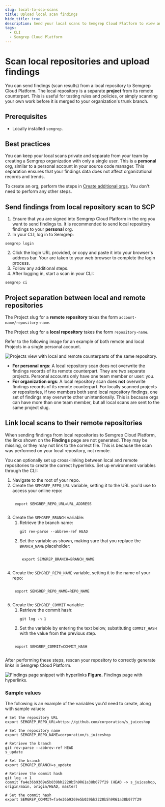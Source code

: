 ```yaml
---
slug: local-to-scp-scans
title: Upload local scan findings
hide_title: true
description: Send your local scans to Semgrep Cloud Platform to view and track your findings.
tags:
  - CLI
  - Semgrep Cloud Platform
---
```


# Scan local repositories and upload findings 

You can send findings (scan results) from a local repository to Semgrep Cloud Platform. The local repository is a separate **project** from its remote counterpart. This is useful for testing rules and policies, or simply scanning your own work before it is merged to your organization's trunk branch.

## Prerequisites

- Locally installed `semgrep`.

## Best practices

You can keep your local scans private and separate from your team by creating a Semgrep organization with only a single user. This is a **personal** org, similar to a personal account in your source code manager. This separation ensures that your findings data does not affect organizational records and trends.

To create an org, perform the steps in [Create additional orgs](/deployment/create-account-and-orgs/#create-additional-orgs). You don't need to perform any other steps.

## Send findings from local repository scan to SCP

1. Ensure that you are signed into Semgrep Cloud Platform in the org you want to send findings to. It is recommended to send local repository findings to your **personal** org.
2. In your CLI, log in to Semgrep:
```
semgrep login
```
2. Click the login URL provided, or copy and paste it into your browser's address bar. Your are taken to your web browser to complete the login process.
3. Follow any additional steps.
4. After logging in, start a scan in your CLI:
```
semgrep ci
```

## Project separation between local and remote repositories

The Project slug for a **remote repository** takes the form `account-name/repository-name`.

The Project slug for a **local repository** takes the form `repository-name`.

Refer to the following image for an example of both remote and local Projects in a single personal account.

![Projects view with local and remote counterparts of the same repository.](/img/projects-remote-local-slugs.png)

* **For personal orgs:** A local repository scan does not overwrite the findings records of its remote counterpart. They are two separate projects. Personal accounts only have one team member or user: you.
* **For organization orgs**: A local repository scan does **not** overwrite findings records of its remote counterpart. For locally scanned projects or repositories, if two members both send local repository findings, one set of findings may overwrite other unintentionally. This is because orgs can have more than one team member, but all local scans are sent to the same project slug.

## Link local scans to their remote repositories 

When sending findings from local repositories to Semgrep Cloud Platform, the links shown on the **Findings** page are not generated. They may be missing, or they may not link to the correct file. This is because the scan was performed on your local repository, not remote.

You can optionally set up cross-linking between local and remote repositories to create the correct hyperlinks. Set up environment variables through the CLI:

1. Navigate to the root of your repo.
2. Create the `SEMGREP_REPO_URL` variable, setting it to the URL you'd use to access your online repo:
    <pre><code>
    export SEMGREP_REPO_URL=<span className="placeholder">URL_ADDRESS</span>
    </code></pre>
3. Create the `SEMGREP_BRANCH` variable:
    1. Retrieve the branch name:
        ```console
        git rev-parse --abbrev-ref HEAD
        ```
    2. Set the variable as shown, making sure that you replace the <code><span className="placeholder">BRANCH_NAME</span></code> placeholder:
        <pre><code>
        export SEMGREP_BRANCH=<span className="placeholder">BRANCH_NAME</span>
        </code></pre>
4. Create the `SEMGREP_REPO_NAME` variable, setting it to the name of your repo:
    <pre><code>
    export SEMGREP_REPO_NAME=<span className="placeholder">REPO_NAME</span>
    </code></pre>
5. Create the `SEMGREP_COMMIT` variable:
    1. Retrieve the commit hash:
        ```console
        git log -n 1
        ```
    2. Set the variable by entering the text below, substituting <code><span className="placeholder">COMMIT_HASH</span></code> with the value from the previous step.
    <pre><code>
    export SEMGREP_COMMIT=<span className="placeholder">COMMIT_HASH</span>
    </code></pre>

After performing these steps, rescan your repository to correctly generate links in Semgrep Cloud Platform.

![Findings page snippet with hyperlinks](/img/findings-with-hyperlinks.png "Findings page snippet with hyperlinks")
**Figure.** Findings page with hyperlinks.

### Sample values

The following is an example of the variables you'd need to create, along with sample values:

```console
# Set the repository URL
export SEMGREP_REPO_URL=https://github.com/corporation/s_juiceshop

# Set the repository name
export SEMGREP_REPO_NAME=corporation/s_juiceshop

# Retrieve the branch 
git rev-parse --abbrev-ref HEAD
s_update

# Set the branch
export SEMGREP_BRANCH=s_update

# Retrieve the commit hash
git log -n 1
commit fa4e36b9369e5b039bh2220b5h9R61a38b077f29 (HEAD -> s_juiceshop, origin/main, origin/HEAD, master)

# Set the commit hash
export SEMGREP_COMMIT=fa4e36b9369e5b039bh2220b5h9R61a38b077f29
 ```
